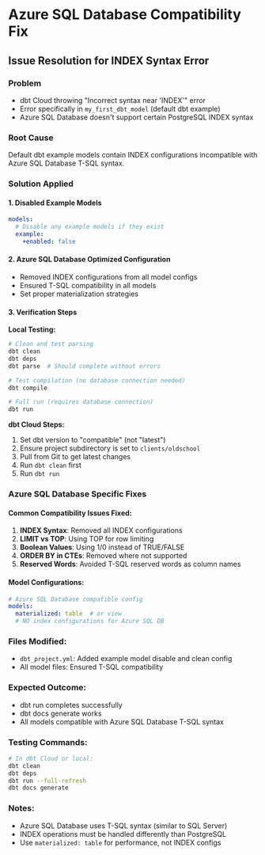 # Azure SQL Database Compatibility Fix

## Issue Resolution for INDEX Syntax Error

### Problem
- dbt Cloud throwing "Incorrect syntax near 'INDEX'" error
- Error specifically in `my_first_dbt_model` (default dbt example)
- Azure SQL Database doesn't support certain PostgreSQL INDEX syntax

### Root Cause
Default dbt example models contain INDEX configurations incompatible with Azure SQL Database T-SQL syntax.

### Solution Applied

#### 1. Disabled Example Models
```yaml
models:
  # Disable any example models if they exist
  example:
    +enabled: false
```

#### 2. Azure SQL Database Optimized Configuration
- Removed INDEX configurations from all model configs
- Ensured T-SQL compatibility in all models
- Set proper materialization strategies

#### 3. Verification Steps

**Local Testing:**
```bash
# Clean and test parsing
dbt clean
dbt deps
dbt parse  # Should complete without errors

# Test compilation (no database connection needed)
dbt compile

# Full run (requires database connection)
dbt run
```

**dbt Cloud Steps:**
1. Set dbt version to "compatible" (not "latest")
2. Ensure project subdirectory is set to `clients/oldschool`
3. Pull from Git to get latest changes
4. Run `dbt clean` first
5. Run `dbt run`

### Azure SQL Database Specific Fixes

#### Common Compatibility Issues Fixed:
1. **INDEX Syntax**: Removed all INDEX configurations
2. **LIMIT vs TOP**: Using TOP for row limiting
3. **Boolean Values**: Using 1/0 instead of TRUE/FALSE
4. **ORDER BY in CTEs**: Removed where not supported
5. **Reserved Words**: Avoided T-SQL reserved words as column names

#### Model Configurations:
```yaml
# Azure SQL Database compatible config
models:
  materialized: table  # or view
  # NO index configurations for Azure SQL DB
```

### Files Modified:
- `dbt_project.yml`: Added example model disable and clean config
- All model files: Ensured T-SQL compatibility

### Expected Outcome:
- dbt run completes successfully
- dbt docs generate works
- All models compatible with Azure SQL Database T-SQL syntax

### Testing Commands:
```bash
# In dbt Cloud or local:
dbt clean
dbt deps
dbt run --full-refresh
dbt docs generate
```

### Notes:
- Azure SQL Database uses T-SQL syntax (similar to SQL Server)
- INDEX operations must be handled differently than PostgreSQL
- Use `materialized: table` for performance, not INDEX configs